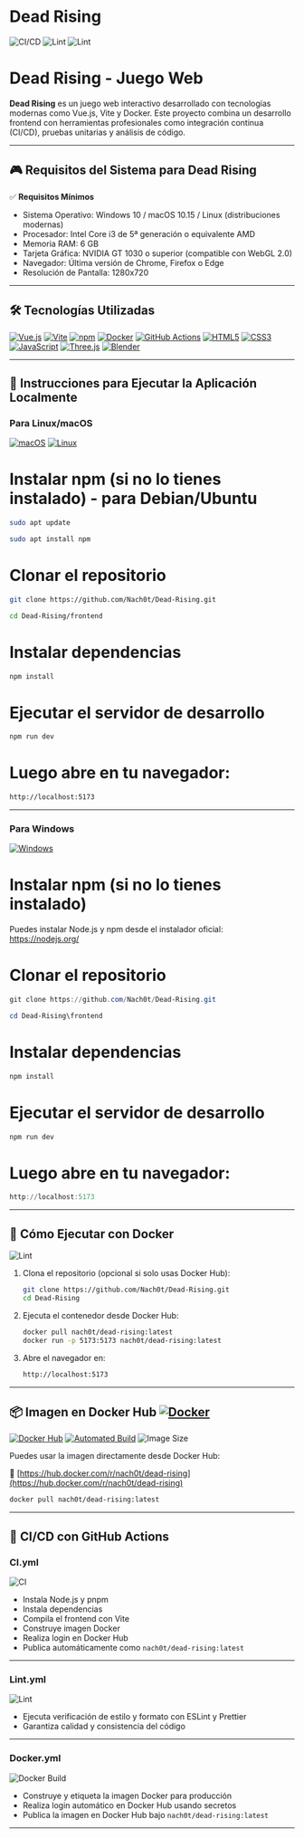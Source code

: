 # Dead Rising

![CI/CD](https://github.com/Nach0t/Dead-Rising/actions/workflows/CI.yml/badge.svg)
![Lint](https://github.com/Nach0t/Dead-Rising/actions/workflows/Lint.yml/badge.svg)
![Lint](https://github.com/Nach0t/Dead-Rising/actions/workflows/docker.yml/badge.svg)


# Dead Rising - Juego Web

**Dead Rising** es un juego web interactivo desarrollado con tecnologías modernas como Vue.js, Vite y Docker. Este proyecto combina un desarrollo frontend con herramientas profesionales como integración continua (CI/CD), pruebas unitarias y análisis de código.

---

## 🎮 Requisitos del Sistema para Dead Rising

✅ **Requisitos Mínimos**
- Sistema Operativo: Windows 10 / macOS 10.15 / Linux (distribuciones modernas)
- Procesador: Intel Core i3 de 5ª generación o equivalente AMD
- Memoria RAM: 6 GB
- Tarjeta Gráfica: NVIDIA GT 1030 o superior (compatible con WebGL 2.0)
- Navegador: Última versión de Chrome, Firefox o Edge
- Resolución de Pantalla: 1280x720

---

## 🛠 Tecnologías Utilizadas

[![Vue.js](https://img.shields.io/badge/Vue.js-35495E?style=for-the-badge&logo=vue.js&logoColor=4FC08D)](https://vuejs.org/)
[![Vite](https://img.shields.io/badge/Vite-646CFF?style=for-the-badge&logo=vite&logoColor=FFD62E)](https://vitejs.dev/)
[![npm](https://img.shields.io/badge/npm-CB0000?style=for-the-badge&logo=npm&logoColor=white)](https://www.npmjs.com/)
[![Docker](https://img.shields.io/badge/Docker-2496ED?style=for-the-badge&logo=docker&logoColor=white)](https://www.docker.com/)
[![GitHub Actions](https://img.shields.io/badge/GitHub%20Actions-2088FF?style=for-the-badge&logo=github-actions&logoColor=white)](https://github.com/features/actions)
[![HTML5](https://img.shields.io/badge/HTML5-E34F26?style=for-the-badge&logo=html5&logoColor=white)]()
[![CSS3](https://img.shields.io/badge/CSS3-1572B6?style=for-the-badge&logo=css3&logoColor=white)]()
[![JavaScript](https://img.shields.io/badge/JavaScript-F7DF1E?style=for-the-badge&logo=javascript&logoColor=black)]()
[![Three.js](https://img.shields.io/badge/Three.js-000?logo=threedotjs&logoColor=fff)](#)
[![Blender](https://img.shields.io/badge/Blender-%23F5792A.svg?logo=blender&logoColor=white)](#)

---

## 🚀 Instrucciones para Ejecutar la Aplicación Localmente

### Para Linux/macOS  
[![macOS](https://img.shields.io/badge/macOS-000000?logo=apple&logoColor=F0F0F0)](#) [![Linux](https://img.shields.io/badge/Linux-FCC624?logo=linux&logoColor=black)](#)

# Instalar npm (si no lo tienes instalado) - para Debian/Ubuntu

```bash
sudo apt update
```

```bash
sudo apt install npm
```

# Clonar el repositorio

```bash
git clone https://github.com/Nach0t/Dead-Rising.git
```

```bash
cd Dead-Rising/frontend
```

# Instalar dependencias

```bash
npm install
```

# Ejecutar el servidor de desarrollo

```bash
npm run dev
```

# Luego abre en tu navegador:

```bash
http://localhost:5173
```

---

### Para Windows  
[![Windows](https://custom-icon-badges.demolab.com/badge/Windows-0078D6?logo=windows11&logoColor=white)](#)

# Instalar npm (si no lo tienes instalado)

Puedes instalar Node.js y npm desde el instalador oficial:  
https://nodejs.org/

# Clonar el repositorio

```powershell
git clone https://github.com/Nach0t/Dead-Rising.git
```

```powershell
cd Dead-Rising\frontend
```

# Instalar dependencias

```powershell
npm install
```

# Ejecutar el servidor de desarrollo

```powershell
npm run dev
```

# Luego abre en tu navegador:

```powershell
http://localhost:5173
```

---



## 🐳 Cómo Ejecutar con Docker

![Lint](https://github.com/Nach0t/Dead-Rising/actions/workflows/docker.yml/badge.svg)

1. Clona el repositorio (opcional si solo usas Docker Hub):

   ```bash
   git clone https://github.com/Nach0t/Dead-Rising.git
   cd Dead-Rising
   ```

2. Ejecuta el contenedor desde Docker Hub:

   ```bash
   docker pull nach0t/dead-rising:latest
   docker run -p 5173:5173 nach0t/dead-rising:latest
   ```

3. Abre el navegador en:

   ```bash
   http://localhost:5173
   ```

---

## 📦 Imagen en Docker Hub [![Docker](https://img.shields.io/badge/Docker-2496ED?logo=docker&logoColor=fff)](#)

[![Docker Hub](https://img.shields.io/badge/Docker--Hub-nach0t%2Fdead--rising-blue?style=for-the-badge&logo=docker)](https://hub.docker.com/r/nach0t/dead-rising)
[![Automated Build](https://img.shields.io/docker/automated/nach0t/dead-rising?style=for-the-badge)](https://hub.docker.com/r/nach0t/dead-rising)
![Image Size](https://img.shields.io/docker/image-size/nach0t/dead-rising/latest?style=for-the-badge)

Puedes usar la imagen directamente desde Docker Hub:

🔗 [https://hub.docker.com/r/nach0t/dead-rising](https://hub.docker.com/r/nach0t/dead-rising)

```bash
docker pull nach0t/dead-rising:latest
```

---


## 🔄 CI/CD con GitHub Actions


### CI.yml

![CI](https://github.com/Nach0t/Dead-Rising/actions/workflows/CI.yml/badge.svg)

- Instala Node.js y pnpm
- Instala dependencias
- Compila el frontend con Vite
- Construye imagen Docker
- Realiza login en Docker Hub
- Publica automáticamente como `nach0t/dead-rising:latest`

---

### Lint.yml

![Lint](https://github.com/Nach0t/Dead-Rising/actions/workflows/Lint.yml/badge.svg)

- Ejecuta verificación de estilo y formato con ESLint y Prettier
- Garantiza calidad y consistencia del código

---

### Docker.yml

![Docker Build](https://github.com/Nach0t/Dead-Rising/actions/workflows/docker.yml/badge.svg)

- Construye y etiqueta la imagen Docker para producción
- Realiza login automático en Docker Hub usando secretos
- Publica la imagen en Docker Hub bajo `nach0t/dead-rising:latest`


---

